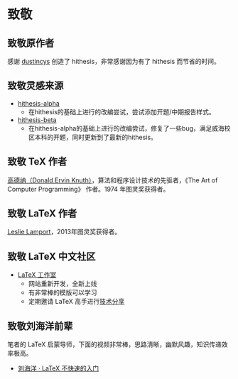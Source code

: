# 致敬

## 致敬原作者

感谢 [dustincys](./AUTHOR.md) 创造了 hithesis，非常感谢因为有了 hithesis 而节省的时间。


## 致敬灵感来源

- [hithesis-alpha](https://github.com/Regulust/hithesis-alpha)
  - 在hithesis的基础上进行的改编尝试，尝试添加开题/中期报告样式。
- [hithesis-beta](https://github.com/specialpointcentral/hithesis-beta)
  - 在hithesis-alpha的基础上进行的改编尝试，修复了一些bug，满足威海校区本科的开题，同时更新到了最新的hithesis。

## 致敬 TeX 作者

[高德纳（Donald Ervin Knuth）](https://www-cs-faculty.stanford.edu/~knuth/)，算法和程序设计技术的先驱者，《The Art of Computer Programming》 作者。1974 年图灵奖获得者。

## 致敬 LaTeX 作者

[Leslie Lamport](http://www.lamport.org/)，2013年图灵奖获得者。

## 致敬 LaTeX 中文社区

- [LaTeX 工作室](https://www.latexstudio.net/)
  - 网站重新开发，全新上线
  - 有非常棒的模版可以学习
  - 定期邀请 LaTeX 高手进行[技术分享](https://space.bilibili.com/209746320)

## 致敬刘海洋前辈

笔者的 LaTeX 启蒙导师，下面的视频非常棒，思路清晰，幽默风趣，知识传递效率极高。

- [刘海洋 · LaTeX 不快速的入门](https://www.bilibili.com/video/BV1s7411U7Pr)

